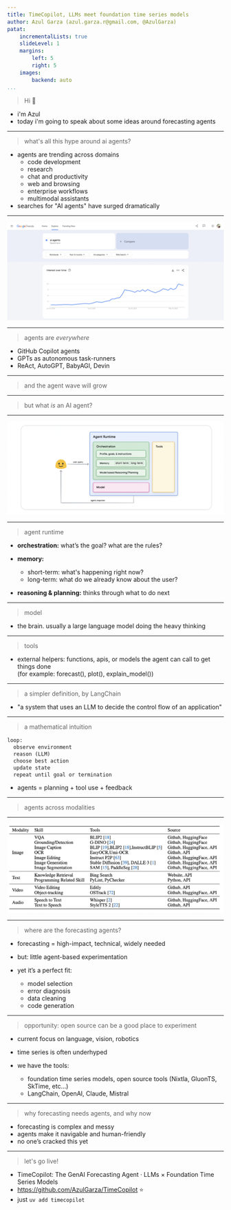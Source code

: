 ```yaml
---
title: TimeCopilot, LLMs meet foundation time series models
author: Azul Garza (azul.garza.r@gmail.com, @AzulGarza)
patat:
    incrementalLists: true
    slideLevel: 1
    margins:
        left: 5
        right: 5
    images:
        backend: auto
...
```


> Hi 👋

- i'm Azul
- today i'm going to speak about some ideas around forecasting agents

---

> what's all this hype around ai agents?

- agents are trending across domains 
    - code development
    - research
    - chat and productivity
    - web and browsing
    - enterprise workflows
    - multimodal assistants
- searches for "AI agents" have surged dramatically


---

![ai-agents](img/ai-agent.png)

---

> agents are *everywhere*

- GitHub Copilot agents
- GPTs as autonomous task-runners
- ReAct, AutoGPT, BabyAGI, Devin

---

> and the agent wave will grow

---

> but what *is* an AI agent?


---

![ai-agents-def](img/ai-agent-def.png)

---

> agent runtime

- **orchestration:** what’s the goal? what are the rules?
- **memory:** 
    - short-term: what's happening right now?
    - long-term: what do we already know about the user?

- **reasoning & planning:** thinks through what to do next

---

> model

- the brain. usually a large language model doing the heavy thinking

---

> tools

- external helpers: functions, apis, or models the agent can call to get things done  
  (for example: forecast(), plot(), explain_model())

---

> a simpler definition, by LangChain

- "a system that uses an LLM to decide the control flow of an application"

---

> a mathematical intuition

```
loop:
  observe environment
  reason (LLM)
  choose best action
  update state
  repeat until goal or termination
```

- agents = planning + tool use + feedback

---

> agents across modalities


---

![multimodality](img/multimodal-agents.png)


---

> where are the forecasting agents?

- forecasting = high-impact, technical, widely needed
- but: little agent-based experimentation

- yet it’s a perfect fit:
    - model selection
    - error diagnosis
    - data cleaning
    - code generation

---

> opportunity: open source can be a good place to experiment

- current focus on language, vision, robotics
- time series is often underhyped

- we have the tools:
    - foundation time series models, open source tools (Nixtla, GluonTS, SkTime, etc...)
    - LangChain, OpenAI, Claude, Mistral

---

> why forecasting needs agents, and why now

- forecasting is complex and messy
- agents make it navigable and human-friendly
- no one’s cracked this yet

---

> let's go live!


- TimeCopilot: The GenAI Forecasting Agent · LLMs × Foundation Time Series Models
- https://github.com/AzulGarza/TimeCopilot ⭐️
- just `uv add timecopilot`
